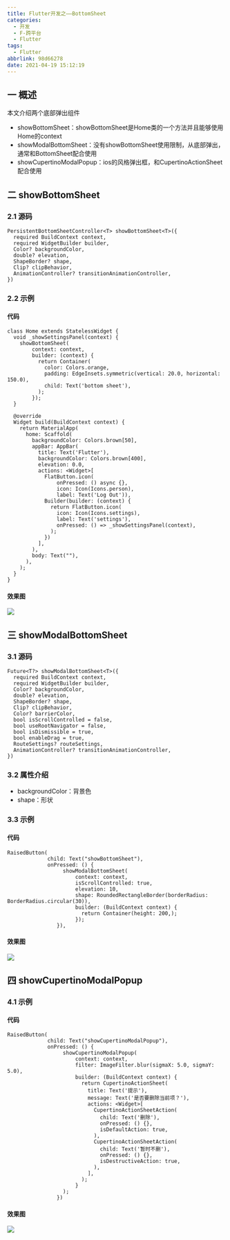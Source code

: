 ```yaml
---
title: Flutter开发之——BottomSheet
categories:
  - 开发
  - F-跨平台
  - Flutter
tags:
  - Flutter
abbrlink: 98d66278
date: 2021-04-19 15:12:19
---
```

## 一 概述

本文介绍两个底部弹出组件

* showBottomSheet：showBottomSheet是Home类的一个方法并且能够使用Home的context
* showModalBottomSheet：没有showBottomSheet使用限制，从底部弹出，通常和BottomSheet配合使用
* showCupertinoModalPopup：ios的风格弹出框，和CupertinoActionSheet配合使用

<!--more-->

## 二 showBottomSheet

### 2.1 源码

```
PersistentBottomSheetController<T> showBottomSheet<T>({
  required BuildContext context,
  required WidgetBuilder builder,
  Color? backgroundColor,
  double? elevation,
  ShapeBorder? shape,
  Clip? clipBehavior,
  AnimationController? transitionAnimationController,
})
```

### 2.2 示例

#### 代码

```
class Home extends StatelessWidget {
  void _showSettingsPanel(context) {
    showBottomSheet(
        context: context,
        builder: (context) {
          return Container(
            color: Colors.orange,
            padding: EdgeInsets.symmetric(vertical: 20.0, horizontal: 150.0),
            child: Text('bottom sheet'),
          );
        });
  }

  @override
  Widget build(BuildContext context) {
    return MaterialApp(
      home: Scaffold(
        backgroundColor: Colors.brown[50],
        appBar: AppBar(
          title: Text('Flutter'),
          backgroundColor: Colors.brown[400],
          elevation: 0.0,
          actions: <Widget>[
            FlatButton.icon(
                onPressed: () async {},
                icon: Icon(Icons.person),
                label: Text('Log Out')),
            Builder(builder: (context) {
              return FlatButton.icon(
                icon: Icon(Icons.settings),
                label: Text('settings'),
                onPressed: () => _showSettingsPanel(context),
              );
            })
          ],
        ),
        body: Text(""),
      ),
    );
  }
}
```

#### 效果图
![][1]

## 三 showModalBottomSheet

### 3.1 源码

```
Future<T?> showModalBottomSheet<T>({
  required BuildContext context,
  required WidgetBuilder builder,
  Color? backgroundColor,
  double? elevation,
  ShapeBorder? shape,
  Clip? clipBehavior,
  Color? barrierColor,
  bool isScrollControlled = false,
  bool useRootNavigator = false,
  bool isDismissible = true,
  bool enableDrag = true,
  RouteSettings? routeSettings,
  AnimationController? transitionAnimationController,
})
```

### 3.2 属性介绍

* backgroundColor：背景色
* shape：形状

### 3.3 示例

#### 代码

```
RaisedButton(
             child: Text("showBottomSheet"),
             onPressed: () {
                  showModalBottomSheet(
                      context: context,
                      isScrollControlled: true,
                      elevation: 10,
                      shape: RoundedRectangleBorder(borderRadius: BorderRadius.circular(30)),
                      builder: (BuildContext context) {
                        return Container(height: 200,);
                      });
                }),
```

#### 效果图
![][2]
## 四 showCupertinoModalPopup

### 4.1 示例

#### 代码
```
RaisedButton(
             child: Text("showCupertinoModalPopup"),
             onPressed: () {
                  showCupertinoModalPopup(
                      context: context,
                      filter: ImageFilter.blur(sigmaX: 5.0, sigmaY: 5.0),
                      builder: (BuildContext context) {
                        return CupertinoActionSheet(
                          title: Text('提示'),
                          message: Text('是否要删除当前项？'),
                          actions: <Widget>[
                            CupertinoActionSheetAction(
                              child: Text('删除'),
                              onPressed: () {},
                              isDefaultAction: true,
                            ),
                            CupertinoActionSheetAction(
                              child: Text('暂时不删'),
                              onPressed: () {},
                              isDestructiveAction: true,
                            ),
                          ],
                        );
                      }
                  );
                })
```

#### 效果图
![][3]


[1]:https://cdn.jsdelivr.net/gh/PGzxc/CDN/blog-flutter/flutter-showBottomSheet-sample.gif
[2]:https://cdn.jsdelivr.net/gh/PGzxc/CDN/blog-flutter/flutter-showModalBottomSheet-sample.gif
[3]:https://cdn.jsdelivr.net/gh/PGzxc/CDN/blog-flutter/flutter-showCupertinoModal-sample.png